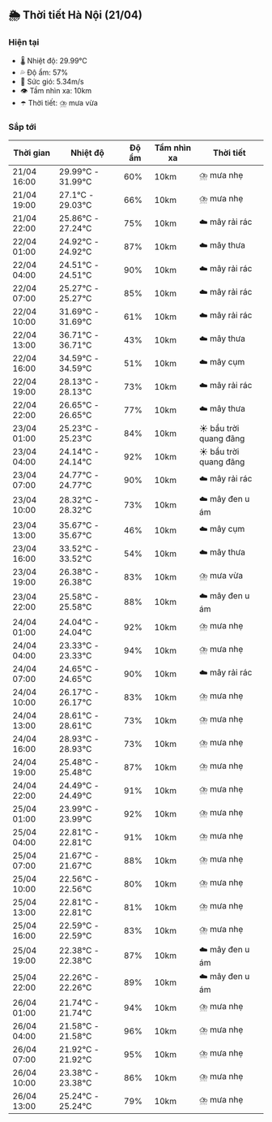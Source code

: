 ## 🌦️ Thời tiết Hà Nội (21/04)

### Hiện tại

- 🌡️ Nhiệt độ: 29.99℃
- 💦 Độ ẩm: 57%
- 💨 Sức gió: 5.34m/s
- 👁️ Tầm nhìn xa: 10km
- ☂️ Thời tiết: ⛈️ mưa vừa

### Sắp tới

| Thời gian | Nhiệt độ | Độ ẩm | Tầm nhìn xa | Thời tiết |
| --- | --- | --- | --- | --- |
| 21/04 16:00 | 29.99℃ - 31.99℃ | 60% | 10km | ⛈️ mưa nhẹ |
| 21/04 19:00 | 27.1℃ - 29.03℃ | 66% | 10km | ⛈️ mưa nhẹ |
| 21/04 22:00 | 25.86℃ - 27.24℃ | 75% | 10km | ☁️ mây rải rác |
| 22/04 01:00 | 24.92℃ - 24.92℃ | 87% | 10km | ☁️ mây thưa |
| 22/04 04:00 | 24.51℃ - 24.51℃ | 90% | 10km | ☁️ mây rải rác |
| 22/04 07:00 | 25.27℃ - 25.27℃ | 85% | 10km | ☁️ mây rải rác |
| 22/04 10:00 | 31.69℃ - 31.69℃ | 61% | 10km | ☁️ mây rải rác |
| 22/04 13:00 | 36.71℃ - 36.71℃ | 43% | 10km | ☁️ mây thưa |
| 22/04 16:00 | 34.59℃ - 34.59℃ | 51% | 10km | ☁️ mây cụm |
| 22/04 19:00 | 28.13℃ - 28.13℃ | 73% | 10km | ☁️ mây rải rác |
| 22/04 22:00 | 26.65℃ - 26.65℃ | 77% | 10km | ☁️ mây thưa |
| 23/04 01:00 | 25.23℃ - 25.23℃ | 84% | 10km | ☀️ bầu trời quang đãng |
| 23/04 04:00 | 24.14℃ - 24.14℃ | 92% | 10km | ☀️ bầu trời quang đãng |
| 23/04 07:00 | 24.77℃ - 24.77℃ | 90% | 10km | ☁️ mây rải rác |
| 23/04 10:00 | 28.32℃ - 28.32℃ | 73% | 10km | ☁️ mây đen u ám |
| 23/04 13:00 | 35.67℃ - 35.67℃ | 46% | 10km | ☁️ mây cụm |
| 23/04 16:00 | 33.52℃ - 33.52℃ | 54% | 10km | ☁️ mây thưa |
| 23/04 19:00 | 26.38℃ - 26.38℃ | 83% | 10km | ⛈️ mưa vừa |
| 23/04 22:00 | 25.58℃ - 25.58℃ | 88% | 10km | ☁️ mây đen u ám |
| 24/04 01:00 | 24.04℃ - 24.04℃ | 92% | 10km | ⛈️ mưa nhẹ |
| 24/04 04:00 | 23.33℃ - 23.33℃ | 94% | 10km | ⛈️ mưa nhẹ |
| 24/04 07:00 | 24.65℃ - 24.65℃ | 90% | 10km | ☁️ mây rải rác |
| 24/04 10:00 | 26.17℃ - 26.17℃ | 83% | 10km | ⛈️ mưa nhẹ |
| 24/04 13:00 | 28.61℃ - 28.61℃ | 73% | 10km | ⛈️ mưa nhẹ |
| 24/04 16:00 | 28.93℃ - 28.93℃ | 73% | 10km | ⛈️ mưa nhẹ |
| 24/04 19:00 | 25.48℃ - 25.48℃ | 87% | 10km | ⛈️ mưa nhẹ |
| 24/04 22:00 | 24.49℃ - 24.49℃ | 91% | 10km | ⛈️ mưa nhẹ |
| 25/04 01:00 | 23.99℃ - 23.99℃ | 92% | 10km | ⛈️ mưa nhẹ |
| 25/04 04:00 | 22.81℃ - 22.81℃ | 91% | 10km | ⛈️ mưa nhẹ |
| 25/04 07:00 | 21.67℃ - 21.67℃ | 88% | 10km | ⛈️ mưa nhẹ |
| 25/04 10:00 | 22.56℃ - 22.56℃ | 80% | 10km | ⛈️ mưa nhẹ |
| 25/04 13:00 | 22.81℃ - 22.81℃ | 81% | 10km | ⛈️ mưa nhẹ |
| 25/04 16:00 | 22.59℃ - 22.59℃ | 83% | 10km | ⛈️ mưa nhẹ |
| 25/04 19:00 | 22.38℃ - 22.38℃ | 87% | 10km | ☁️ mây đen u ám |
| 25/04 22:00 | 22.26℃ - 22.26℃ | 89% | 10km | ☁️ mây đen u ám |
| 26/04 01:00 | 21.74℃ - 21.74℃ | 94% | 10km | ⛈️ mưa nhẹ |
| 26/04 04:00 | 21.58℃ - 21.58℃ | 96% | 10km | ⛈️ mưa nhẹ |
| 26/04 07:00 | 21.92℃ - 21.92℃ | 95% | 10km | ⛈️ mưa nhẹ |
| 26/04 10:00 | 23.38℃ - 23.38℃ | 86% | 10km | ⛈️ mưa nhẹ |
| 26/04 13:00 | 25.24℃ - 25.24℃ | 79% | 10km | ⛈️ mưa nhẹ |
